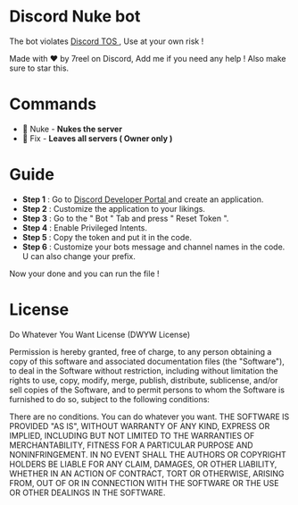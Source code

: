 # Discord Nuke bot
The bot violates [Discord TOS ](https://discord.com/terms), Use at your own risk !

Made with ♥️ by 7reel on Discord, Add me if you need any help ! Also make sure to star this.

# Commands

- 🤖 Nuke - **Nukes the server**
- 👑 Fix - **Leaves all servers ( Owner only )**

# Guide

- **Step 1** : Go to [Discord Developer Portal ](https://discord.com/developers/) and create an application.
- **Step 2** : Customize the application to your likings.
- **Step 3** : Go to the " Bot " Tab and press " Reset Token ".
- **Step 4** : Enable Privileged Intents.
- **Step 5** : Copy the token and put it in the code.
- **Step 6** : Customize your bots message and channel names in the code. U can also change your prefix.

Now your done and you can run the file !

# License

Do Whatever You Want License (DWYW License)

Permission is hereby granted, free of charge, to any person obtaining a copy of this software and associated documentation files (the "Software"), to deal in the Software without restriction, including without limitation the rights to use, copy, modify, merge, publish, distribute, sublicense, and/or sell copies of the Software, and to permit persons to whom the Software is furnished to do so, subject to the following conditions:

There are no conditions.
You can do whatever you want.
THE SOFTWARE IS PROVIDED "AS IS", WITHOUT WARRANTY OF ANY KIND, EXPRESS OR IMPLIED, INCLUDING BUT NOT LIMITED TO THE WARRANTIES OF MERCHANTABILITY, FITNESS FOR A PARTICULAR PURPOSE AND NONINFRINGEMENT. IN NO EVENT SHALL THE AUTHORS OR COPYRIGHT HOLDERS BE LIABLE FOR ANY CLAIM, DAMAGES, OR OTHER LIABILITY, WHETHER IN AN ACTION OF CONTRACT, TORT OR OTHERWISE, ARISING FROM, OUT OF OR IN CONNECTION WITH THE SOFTWARE OR THE USE OR OTHER DEALINGS IN THE SOFTWARE.

